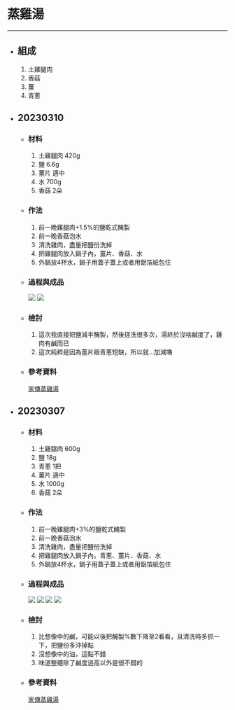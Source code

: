 # 蒸雞湯
---
+ ## 組成
  1. 土雞腿肉
  2. 香菇
  3. 薑
  4. 青蔥


+ ## 20230310
  + ### 材料
    1. 土雞腿肉 420g
    2. 鹽 6.6g
    4. 薑片 適中
    5. 水 700g
    6. 香菇 2朵
  
  + ### 作法
    1. 前一晚雞腿肉+1.5%的鹽乾式醃製
    2. 前一晚香菇泡水
    3. 清洗雞肉，盡量把鹽份洗掉
    4. 把雞腿肉放入鍋子內，薑片、香菇、水
    5. 外鍋放4杯水，鍋子用蓋子蓋上或者用鋁箔紙包住
  
  + ### 過程與成品
    ![](../../Image/20230310_1.jpg)
    ![](../../Image/20230310_2.jpg)
  
  + ### 檢討
    1. 這次我直接把鹽減半醃製，然後搓洗很多次，湯終於沒啥鹹度了，雞肉有鹹而已
    2. 這次純粹是因為薑片跟青蔥短缺，所以就...加減嚕
  
  + ### 參考資料
    [家傳蒸雞湯](https://youtu.be/JQoFQr-EPs8)

+ ## 20230307
  + ### 材料
    1. 土雞腿肉 600g
    2. 鹽 18g
    3. 青蔥 1把
    4. 薑片 適中
    5. 水 1000g
    6. 香菇 2朵
  
  + ### 作法
    1. 前一晚雞腿肉+3%的鹽乾式醃製
    2. 前一晚香菇泡水
    3. 清洗雞肉，盡量把鹽份洗掉
    4. 把雞腿肉放入鍋子內，青蔥、薑片、香菇、水
    5. 外鍋放4杯水，鍋子用蓋子蓋上或者用鋁箔紙包住
  
  + ### 過程與成品
    ![](../../Image/20230307_1.jpg)
    ![](../../Image/20230307_2.jpg)
    ![](../../Image/20230307_3.jpg)
    ![](../../Image/20230307_4.jpg)
  
  + ### 檢討
    1. 比想像中的鹹，可能以後把醃製%數下降至2看看，且清洗時多抓一下，把鹽份多沖掉點
    2. 沒想像中的油，這點不錯
    3. 味道整體除了鹹度過高以外是很不錯的
  
  + ### 參考資料
    [家傳蒸雞湯](https://youtu.be/JQoFQr-EPs8)